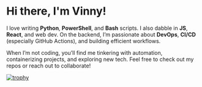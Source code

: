 # Hi there, I'm Vinny!
I love writing **Python**, **PowerShell**, and **Bash** scripts. I also dabble in **JS**, **React**, and web dev. On the backend, I’m passionate about **DevOps**, **CI/CD** (especially GitHub Actions), and building efficient workflows. 

When I’m not coding, you’ll find me tinkering with automation, containerizing projects, and exploring new tech. Feel free to check out my repos or reach out to collaborate!

[![trophy](https://github-profile-trophy.vercel.app/?username=VinnyVanGogh&theme=onedark&rank=SSS,S,A)](https://github.com/ryo-ma/github-profile-trophy)
